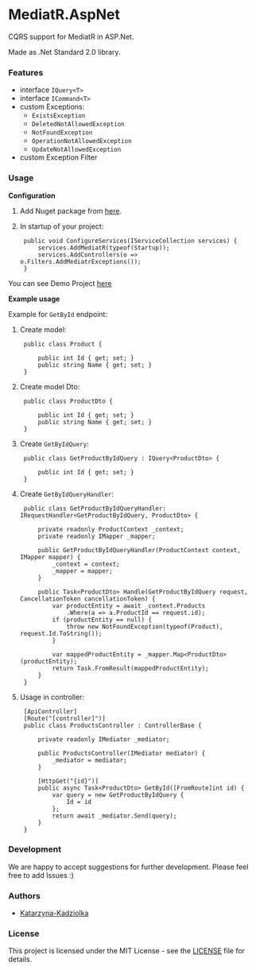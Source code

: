 # MediatR.AspNet

CQRS support for MediatR in ASP.Net.

Made as .Net Standard 2.0 library.

### Features

- interface `IQuery<T>`
- interface `ICommand<T>`
- custom Exceptions:
    - `ExistsException`
    - `DeletedNotAllowedException`
    - `NotFoundException`
    - `OperationNotAllowedException`
    - `UpdateNotAllowedException`
- custom Exception Filter

### Usage
**Configuration**

1. Add Nuget package from [here](https://www.nuget.org/packages/MediatR.AspNet/).
2. In startup of your project:

        public void ConfigureServices(IServiceCollection services) {
			services.AddMediatR(typeof(Startup));
			services.AddControllers(o => o.Filters.AddMediatrExceptions());
		}

You can see Demo Project [here](https://github.com/MossPiglets/MediatR.AspNet/tree/develop/MediatR.AspNet/Demo)

**Example usage**

Example for `GetById` endpoint:

1. Create model:

        public class Product {

            public int Id { get; set; }
            public string Name { get; set; }
        }
2. Create model Dto:

        public class ProductDto {

            public int Id { get; set; }
            public string Name { get; set; }
        }
3. Create `GetByIdQuery`:

        public class GetProductByIdQuery : IQuery<ProductDto> {

            public int Id { get; set; }
        }
4. Create `GetByIdQueryHandler`:

        public class GetProductByIdQueryHandler: IRequestHandler<GetProductByIdQuery, ProductDto> {
        
            private readonly ProductContext _context;
            private readonly IMapper _mapper;
        
            public GetProductByIdQueryHandler(ProductContext context, IMapper mapper) {
                _context = context;
                _mapper = mapper;
            }
        
            public Task<ProductDto> Handle(GetProductByIdQuery request, CancellationToken cancellationToken) {
                var productEntity = await _context.Products
                    .Where(a => a.ProductId == request.id);
                if (productEntity == null) {
                    throw new NotFoundException(typeof(Product), request.Id.ToString());
                }

                var mappedProductEntity = _mapper.Map<ProductDto>(productEntity);
                return Task.FromResult(mappedProductEntity);
            }
        }

5. Usage in controller:

        [ApiController]
        [Route("[controller]")]
        public class ProductsController : ControllerBase {
        
            private readonly IMediator _mediator;

            public ProductsController(IMediator mediator) {
                _mediator = mediator;
            }
        
            [HttpGet("{id}")]
            public async Task<ProductDto> GetById([FromRoute]int id) {
                var query = new GetProductByIdQuery {
                    Id = id
                };
                return await _mediator.Send(query);
            }
        }
    


### Development
We are happy to accept suggestions for further development. Please feel free to add Issues :)

### Authors
- [Katarzyna-Kadziolka](https://github.com/Katarzyna-Kadziolka)

### License
This project is licensed under the MIT License - see the [LICENSE](https://raw.githubusercontent.com/MossPiglets/MediatR.AspNet/develop/LICENSE) file for details.